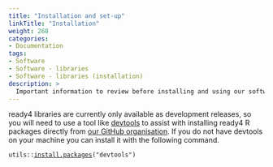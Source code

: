 ```yaml
---
title: "Installation and set-up"
linkTitle: "Installation"
weight: 268
categories: 
- Documentation
tags: 
- Software
- Software - libraries
- Software - libraries (installation)
description: >
  Important information to review before installing and using our software
---
```


ready4 libraries are currently only available as development releases, so you will need to use a tool like [devtools](https://devtools.r-lib.org) to assist with installing ready4 R packages directly from [our GitHub organisation](https://github.com/ready4-dev). If you do not have devtools on your machine you can install it with the following command.

<div class="highlight">

<pre class='chroma'><code class='language-r' data-lang='r'><span><span class='nf'>utils</span><span class='nf'>::</span><span class='nf'><a href='https://www.rdocumentation.org/packages/utils/versions/3.6.2/topics/install.packages'>install.packages</a></span><span class='o'>(</span><span class='s'>"devtools"</span><span class='o'>)</span></span></code></pre>

</div>